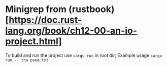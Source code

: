 # Minigrep from (rustbook)[https://doc.rust-lang.org/book/ch12-00-an-io-project.html]


To build and run the project use `cargo run` in root dir;
Example usage `cargo run -- the poem.txt`
